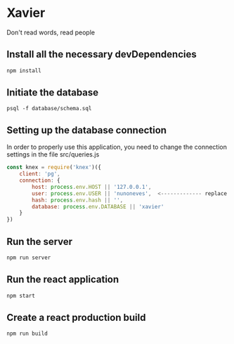 # Xavier

Don't read words, read people

## Install all the necessary devDependencies
```bash
npm install
```

## Initiate the database
```psql
psql -f database/schema.sql
```

## Setting up the database connection
In order to properly use this application, you need to change the connection settings in the file src/queries.js

```javascript
const knex = require('knex')({
    client: 'pg',
    connection: {
        host: process.env.HOST || '127.0.0.1', 
        user: process.env.USER || 'nunoneves',  <------------- replace 'nunoneves' with your own computer's username
        hash: process.env.hash || '', 
        database: process.env.DATABASE || 'xavier'
    }
})
```

## Run the server
```bash
npm run server
```

## Run the react application
```bash
npm start
```

## Create a react production build
```bash
npm run build
```
